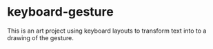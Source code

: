 # keyboard-gesture

This is an art project using keyboard layouts to transform text into to a drawing of the gesture.
